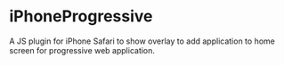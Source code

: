 # iPhoneProgressive
A JS plugin for iPhone Safari to show overlay to add application to home screen for progressive web application.
